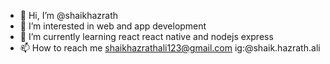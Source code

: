 - 👋 Hi, I’m @shaikhazrath
- 👀 I’m interested in web and app development
- 🌱 I’m currently learning react react native and nodejs express
- 📫 How to reach me shaikhazrathali123@gmail.com ig:@shaik.hazrath.ali

<!---
shaikhazrath/shaikhazrath is a ✨ special ✨ repository because its `README.md` (this file) appears on your GitHub profile.
You can click the Preview link to take a look at your changes.
--->
